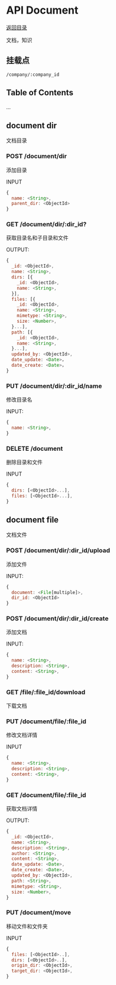 # API Document

[返回目录](index.md)

文档，知识

## 挂载点

```
/company/:company_id
```

## Table of Contents

...

## document dir

文档目录

### POST /document/dir

添加目录

INPUT

```javascript
{
  name: <String>,
  parent_dir: <ObjectId>
}
```

### GET /document/dir/:dir_id?

获取目录名和子目录和文件

OUTPUT:
```javascript
{
  _id: <ObjectId>,
  name: <String>,
  dirs: [{
    _id: <ObjectId>,
    name: <String>,
  }],
  files: [{
    _id: <ObjectId>,
    name: <String>,
    mimetype: <String>,
    size: <Number>,
  }...],
  path: [{
    _id: <ObjectId>,
    name: <String>,
  }...],
  updated_by: <ObjectId>,
  date_update: <Date>，
  date_create: <Date>，
}
```

### PUT /document/dir/:dir_id/name

修改目录名

INPUT:
```javascript
{
  name: <String>,
}
```

### DELETE /document

删除目录和文件

INPUT
```javascript
{
  dirs: [<ObjectId>...],
  files: [<ObjectId>...],
}
```

## document file

文档文件

### POST /document/dir/:dir_id/upload

添加文件

INPUT:
```javascript
{
  document: <File[multiple]>,
  dir_id: <ObjectId>
}
```

### POST /document/dir/:dir_id/create

添加文档

INPUT:
```javascript
{
  name: <String>,
  description: <String>,
  content: <String>,
}
```

### GET /file/:file_id/download

下载文档

### PUT /document/file/:file_id

修改文档详情

INPUT
```javascript
{
  name: <String>,
  description: <String>,
  content: <String>,
}
```

### GET /document/file/:file_id

获取文档详情

OUTPUT:
```javascript
{
  _id: <ObjectId>,
  name: <String>,
  description: <String>,
  author: <String>,
  content: <String>,
  date_update: <Date>,
  date_create: <Date>,
  updated_by: <ObjectId>,
  path: <String>,
  mimetype: <String>,
  size: <Number>,
}
```

### PUT /document/move

移动文件和文件夹

INPUT
```javascript
{
  files: [<ObjectId>..],
  dirs: [<ObjectId>..],
  origin_dir: <ObjectId>,
  target_dir: <ObjectId>,
}
```
